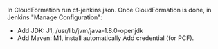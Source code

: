In CloudFormation run cf-jenkins.json.
Once CloudFormation is done, in Jenkins "Manage Configuration":
* Add JDK: J1, /usr/lib/jvm/java-1.8.0-openjdk
* Add Maven: M1, install automatically
Add credential (for PCF).  
 
